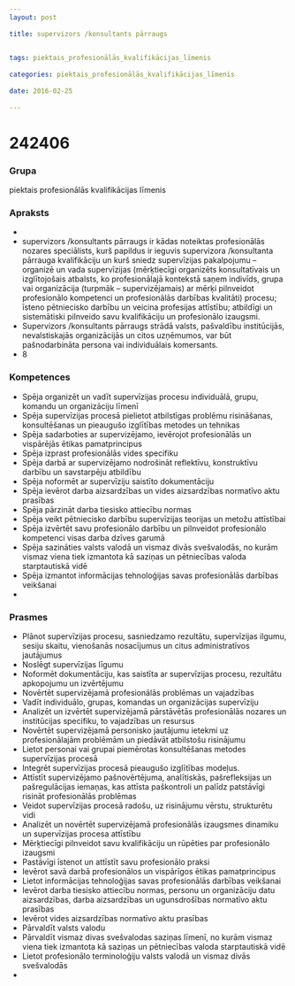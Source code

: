 ```yaml
---
layout: post
    
title: supervizors /konsultants pārraugs

    
tags: piektais_profesionālās_kvalifikācijas_līmenis
    
categories: piektais_profesionālās_kvalifikācijas_līmenis
    
date: 2016-02-25
    
---
```

# 242406

### Grupa
piektais profesionālās kvalifikācijas līmenis


### Apraksts

* 
* supervizors /konsultants pārraugs ir kādas noteiktas profesionālās nozares speciālists, kurš papildus ir ieguvis supervizora /konsultanta pārrauga kvalifikāciju un kurš sniedz supervīzijas pakalpojumu – organizē un vada supervīzijas (mērķtiecīgi organizēts konsultatīvais un izglītojošais atbalsts, ko profesionālajā kontekstā saņem indivīds, grupa vai organizācija (turpmāk – supervizējamais) ar mērķi pilnveidot profesionālo kompetenci un profesionālās darbības kvalitāti) procesu; īsteno pētniecisko darbību un veicina profesijas attīstību; atbildīgi un sistemātiski pilnveido savu kvalifikāciju un profesionālo izaugsmi. 
* 	Supervizors /konsultants pārraugs strādā valsts, pašvaldību institūcijās, nevalstiskajās organizācijās un citos uzņēmumos, var būt pašnodarbināta persona vai individuālais komersants. 
* 	8 

### Kompetences

* Spēja organizēt un vadīt supervīzijas procesu individuālā, grupu, komandu un organizāciju līmenī
* Spēja supervīzijas procesā pielietot atbilstīgas problēmu risināšanas, konsultēšanas un pieaugušo izglītības metodes un tehnikas
* Spēja sadarboties ar supervizējamo, ievērojot profesionālās un vispārējās ētikas pamatprincipus
* Spēja izprast profesionālās vides specifiku
* Spēja darbā ar supervizējamo nodrošināt reflektīvu, konstruktīvu darbību un savstarpēju atbildību
* Spēja noformēt ar supervīziju saistīto dokumentāciju
* Spēja ievērot darba aizsardzības un vides aizsardzības normatīvo aktu prasības
* Spēja pārzināt darba tiesisko attiecību normas
* Spēja veikt pētniecisko darbību supervīzijas teorijas un metožu attīstībai
* Spēja izvērtēt savu profesionālo darbību un pilnveidot profesionālo kompetenci visas darba dzīves garumā
* Spēja sazināties valsts valodā un vismaz divās svešvalodās, no kurām vismaz viena tiek izmantota kā saziņas un pētniecības valoda starptautiskā vidē
* Spēja izmantot informācijas tehnoloģijas savas profesionālās darbības veikšanai
* 

### Prasmes 
* Plānot supervīzijas procesu, sasniedzamo rezultātu, supervīzijas ilgumu, sesiju skaitu, vienošanās nosacījumus un citus administratīvos jautājumus
* Noslēgt supervīzijas līgumu
* Noformēt dokumentāciju, kas saistīta ar supervīzijas procesu, rezultātu apkopojumu un izvērtējumu
* Novērtēt supervizējamā profesionālās problēmas un vajadzības
* Vadīt individuālo, grupas, komandas un organizācijas supervīziju
* Analizēt un izvērtēt supervizējamā pārstāvētās profesionālās nozares un institūcijas specifiku, to vajadzības un resursus
* Novērtēt supervizējamā personisko jautājumu ietekmi uz profesionālajām problēmām un piedāvāt atbilstošu risinājumu
* Lietot personai vai grupai piemērotas konsultēšanas metodes supervīzijas procesā
* Integrēt supervīzijas procesā pieaugušo izglītības modeļus.
*  Attīstīt supervizējamo pašnovērtējuma, analītiskās, pašrefleksijas un pašregulācijas iemaņas, kas attīsta paškontroli un palīdz patstāvīgi risināt profesionālās problēmas
* Veidot supervīzijas procesā radošu, uz risinājumu vērstu, strukturētu vidi
* Analizēt un novērtēt supervizējamā profesionālās izaugsmes dinamiku un supervīzijas procesa attīstību
* Mērķtiecīgi pilnveidot savu kvalifikāciju un rūpēties par profesionālo izaugsmi
* Pastāvīgi īstenot un attīstīt savu profesionālo praksi
* Ievērot savā darbā profesionālos un vispārīgos ētikas pamatprincipus
* Lietot informācijas tehnoloģijas savas profesionālās darbības veikšanai
* Ievērot darba tiesisko attiecību normas, personu un organizāciju datu aizsardzības, darba aizsardzības un ugunsdrošības normatīvo aktu prasības
* Ievērot vides aizsardzības normatīvo aktu prasības
* Pārvaldīt valsts valodu
* Pārvaldīt vismaz divas svešvalodas saziņas līmenī, no kurām vismaz viena tiek izmantota kā saziņas un pētniecības valoda starptautiskā vidē
* Lietot profesionālo terminoloģiju valsts valodā un vismaz divās svešvalodās
* 